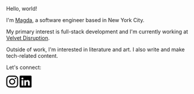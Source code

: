 Hello, world! 

I'm [Magda](https://magdahamilton.dev/), a software engineer based in New York City.

My primary interest is full-stack development and I'm currently working at [Velvet Disruption](https://velvetdisruption.com).

Outside of work, I'm interested in literature and art. I also write and make tech-related content.

Let's connect:

[![Instagram](https://github.com/magdhamilt/magdhamilt/blob/master/images/instagram.svg)](https://www.instagram.com/mhamilton.py/)
[![Instagram](https://github.com/magdhamilt/magdhamilt/blob/master/images/linkedin.svg)](https://www.linkedin.com/in/magdalenahamilton/)
